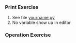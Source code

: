 ### Print Exercise
1) See file [yourname.py](https://github.com/meronalemu101/psych403/blob/main/Assignment2/yourname.py)
2) No variable show up in editor

### Operation Exercise
